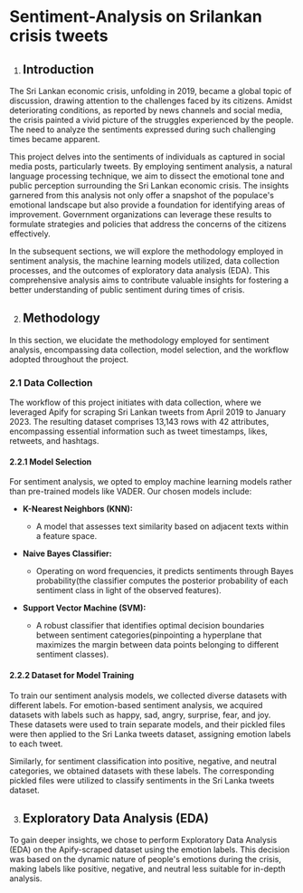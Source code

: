 # Sentiment-Analysis on Srilankan crisis tweets

1.  ## Introduction

The Sri Lankan economic crisis, unfolding in 2019, became a global topic of discussion, drawing attention to the challenges faced by its citizens. Amidst deteriorating conditions, as reported by news channels and social media, the crisis painted a vivid picture of the struggles experienced by the people. The need to analyze the sentiments expressed during such challenging times became apparent.

This project delves into the sentiments of individuals as captured in social media posts, particularly tweets. By employing sentiment analysis, a natural language processing technique, we aim to dissect the emotional tone and public perception surrounding the Sri Lankan economic crisis. The insights garnered from this analysis not only offer a snapshot of the populace's emotional landscape but also provide a foundation for identifying areas of improvement. Government organizations can leverage these results to formulate strategies and policies that address the concerns of the citizens effectively.

In the subsequent sections, we will explore the methodology employed in sentiment analysis, the machine learning models utilized, data collection processes, and the outcomes of exploratory data analysis (EDA). This comprehensive analysis aims to contribute valuable insights for fostering a better understanding of public sentiment during times of crisis.


2. ## Methodology
In this section, we elucidate the methodology employed for sentiment analysis, encompassing data collection, model selection, and the workflow adopted throughout the project.

### 2.1 Data Collection
The workflow of this project initiates with data collection, where we leveraged Apify for scraping Sri Lankan tweets from April 2019 to January 2023. The resulting dataset comprises 13,143 rows with 42 attributes, encompassing essential information such as tweet timestamps, likes, retweets, and hashtags.

#### 2.2.1 Model Selection
For sentiment analysis, we opted to employ machine learning models rather than pre-trained models like VADER. Our chosen models include:

- **K-Nearest Neighbors (KNN):**
  - A model that assesses text similarity based on adjacent texts within a feature space.

- **Naive Bayes Classifier:**
  - Operating on word frequencies, it predicts sentiments through Bayes probability(the classifier computes the posterior probability of each sentiment class in light of the observed features).

- **Support Vector Machine (SVM):**
  - A robust classifier that identifies optimal decision boundaries between sentiment categories(pinpointing a hyperplane that maximizes the margin between data points belonging to different sentiment classes).

#### 2.2.2 Dataset for Model Training
To train our sentiment analysis models, we collected diverse datasets with different labels. For emotion-based sentiment analysis, we acquired datasets with labels such as happy, sad, angry, surprise, fear, and joy. These datasets were used to train separate models, and their pickled files were then applied to the Sri Lanka tweets dataset, assigning emotion labels to each tweet.

Similarly, for sentiment classification into positive, negative, and neutral categories, we obtained datasets with these labels. The corresponding pickled files were utilized to classify sentiments in the Sri Lanka tweets dataset.

3. ## Exploratory Data Analysis (EDA)

To gain deeper insights, we chose to perform Exploratory Data Analysis (EDA) on the Apify-scraped dataset using the emotion labels. This decision was based on the dynamic nature of people's emotions during the crisis, making labels like positive, negative, and neutral less suitable for in-depth analysis.





